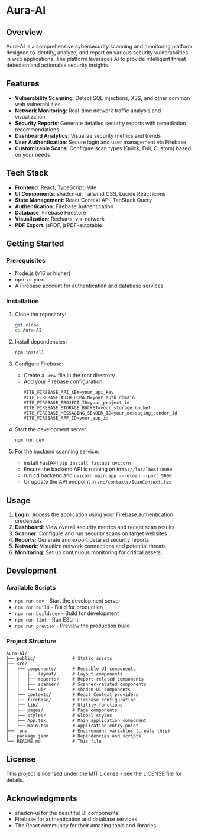 # Aura-AI

## Overview

Aura-AI is a comprehensive cybersecurity scanning and monitoring platform designed to identify, analyze, and report on various security vulnerabilities in web applications. The platform leverages AI to provide intelligent threat detection and actionable security insights.

## Features

- **Vulnerability Scanning**: Detect SQL injections, XSS, and other common web vulnerabilities
- **Network Monitoring**: Real-time network traffic analysis and visualization
- **Security Reports**: Generate detailed security reports with remediation recommendations
- **Dashboard Analytics**: Visualize security metrics and trends
- **User Authentication**: Secure login and user management via Firebase
- **Customizable Scans**: Configure scan types (Quick, Full, Custom) based on your needs

## Tech Stack

- **Frontend**: React, TypeScript, Vite
- **UI Components**: shadcn-ui, Tailwind CSS, Lucide React icons
- **State Management**: React Context API, TanStack Query
- **Authentication**: Firebase Authentication
- **Database**: Firebase Firestore
- **Visualization**: Recharts, vis-network
- **PDF Export**: jsPDF, jsPDF-autotable


## Getting Started

### Prerequisites

- Node.js (v16 or higher)
- npm or yarn
- A Firebase account for authentication and database services

### Installation

1. Clone the repository:
   ```sh
   git clone 
   cd Aura-AI
   ```

2. Install dependencies:
   ```sh
   npm install
   ```

3. Configure Firebase:
   - Create a `.env` file in the root directory
   - Add your Firebase configuration:
     ```
     VITE_FIREBASE_API_KEY=your_api_key
     VITE_FIREBASE_AUTH_DOMAIN=your_auth_domain
     VITE_FIREBASE_PROJECT_ID=your_project_id
     VITE_FIREBASE_STORAGE_BUCKET=your_storage_bucket
     VITE_FIREBASE_MESSAGING_SENDER_ID=your_messaging_sender_id
     VITE_FIREBASE_APP_ID=your_app_id
     ```

4. Start the development server:
   ```sh
   npm run dev
   ```

5. For the backend scanning service:
   - install FastAPI `pip install fastapi uvicorn`
   - Ensure the backend API is running on `http://localhost:8000`
   - run cd backend and `uvicorn main:app --reload --port 5000`
   - Or update the API endpoint in `src/contexts/ScanContext.tsx`

## Usage

1. **Login**: Access the application using your Firebase authentication credentials
2. **Dashboard**: View overall security metrics and recent scan results
3. **Scanner**: Configure and run security scans on target websites
4. **Reports**: Generate and export detailed security reports
5. **Network**: Visualize network connections and potential threats
6. **Monitoring**: Set up continuous monitoring for critical assets

## Development

### Available Scripts

- `npm run dev` - Start the development server
- `npm run build` - Build for production
- `npm run build:dev` - Build for development
- `npm run lint` - Run ESLint
- `npm run preview` - Preview the production build

### Project Structure

```
Aura-AI/
├── public/              # Static assets
├── src/
│   ├── components/      # Reusable UI components
│   │   ├── layout/      # Layout components
│   │   ├── reports/     # Report-related components
│   │   ├── scanner/     # Scanner-related components
│   │   └── ui/          # shadcn UI components
│   ├── contexts/        # React Context providers
│   ├── firebase/        # Firebase configuration
│   ├── lib/             # Utility functions
│   ├── pages/           # Page components
│   ├── styles/          # Global styles
│   ├── App.tsx          # Main application component
│   └── main.tsx         # Application entry point
├── .env                 # Environment variables (create this)
├── package.json         # Dependencies and scripts
└── README.md            # This file
```

## License

This project is licensed under the MIT License - see the LICENSE file for details.

## Acknowledgments

- shadcn-ui for the beautiful UI components
- Firebase for authentication and database services
- The React community for their amazing tools and libraries
